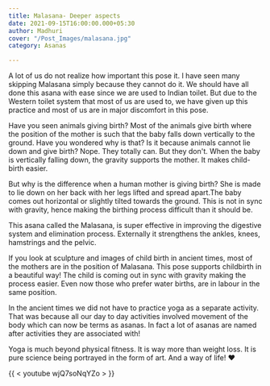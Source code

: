 ```yaml
---
title: Malasana- Deeper aspects
date: 2021-09-15T16:00:00.000+05:30
author: Madhuri
cover: "/Post_Images/malasana.jpg"
category: Asanas

---
```

A lot of us do not realize how important this pose it. I have seen many skipping Malasana simply because they cannot do it. We should have all done this asana with ease since we are used to Indian toilet. But due to the Western toilet system that most of us are used to, we have given up this practice and most of us are in major discomfort in this pose.

Have you seen animals giving birth? Most of the animals give birth where the position of the mother is such that the baby falls down vertically to the ground. Have you wondered why is that? Is it because animals cannot lie down and give birth? Nope. They totally can. But they don't. When the baby is vertically falling down, the gravity supports the mother. It makes child-birth easier.

But why is the difference when a human mother is giving birth? She is made to lie down on her back with her legs lifted and spread apart.The baby comes out horizontal or slightly tilted towards the ground. This is not in sync with gravity, hence making the birthing process difficult than it should be.

This asana called the Malasana, is super effective in improving the digestive system and elimination process. Externally it strengthens the ankles, knees, hamstrings and the pelvic.

If you look at sculpture and images of child birth in ancient times, most of the mothers are in the position of Malasana. This pose supports childbirth in a beautiful way! The child is coming out in sync with gravity making the process easier. Even now those who prefer water births, are in labour in the same position.

In the ancient times we did not have to practice yoga as a separate activity. That was because all our day to day activities involved movement of the body which can now be terms as asanas. In fact a lot of asanas are named after activities they are associated with!

Yoga is much beyond physical fitness. It is way more than weight loss. It is pure science being portrayed in the form of art. And a way of life! ❤️

{{ < youtube wjQ7soNqYZo > }}